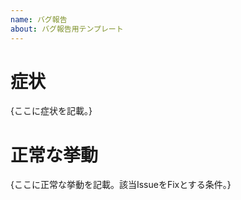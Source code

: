 ```yaml
---
name: バグ報告
about: バグ報告用テンプレート
---
```

# 症状
{ここに症状を記載。}

# 正常な挙動
{ここに正常な挙動を記載。該当IssueをFixとする条件。}
